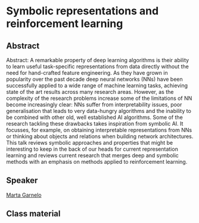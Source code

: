 # Symbolic representations and reinforcement learning

## Abstract
Abstract: A remarkable property of deep learning algorithms is their ability to learn useful task-specific representations from data directly without the need for hand-crafted feature engineering. As they have grown in popularity over the past decade deep neural networks (NNs) have been successfully applied to a wide range of machine learning tasks, achieving state of the art results across many research areas. However, as the complexity of the research problems increase some of the limitations of NN become increasingly clear: NNs suffer from interpretability issues, poor generalisation that leads to very data-hungry algorithms and the inability to be combined with other old, well established AI algorithms. Some of the research tackling these drawbacks takes inspiration from symbolic AI. It focusses, for example, on obtaining interpretable representations from NNs or thinking about objects and relations when building network architectures. This talk reviews symbolic approaches and properties that might be interesting to keep in the back of our heads for current representation learning and reviews current research that merges deep and symbolic methods with an emphasis on methods applied to reinforcement learning.
## Speaker

[Marta Garnelo](marta-garnelo.md)

## Class material


